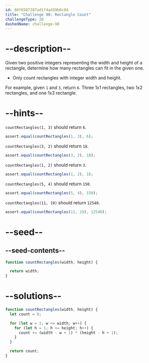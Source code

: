 ```yaml
---
id: 68f6587287ad1f4ad39b0c84
title: "Challenge 98: Rectangle Count"
challengeType: 28
dashedName: challenge-98
---
```


# --description--

Given two positive integers representing the width and height of a rectangle, determine how many rectangles can fit in the given one.

- Only count rectangles with integer width and height.

For example, given `1` and `3`, return `6`. Three 1x1 rectangles, two 1x2 rectangles, and one 1x3 rectangle.

# --hints--

`countRectangles(1, 3)` should return `6`.

```js
assert.equal(countRectangles(1, 3), 6);
```

`countRectangles(3, 2)` should return `18`.

```js
assert.equal(countRectangles(3, 2), 18);
```

`countRectangles(1, 2)` should return `3`.

```js
assert.equal(countRectangles(1, 2), 3);
```

`countRectangles(5, 4)` should return `150`.

```js
assert.equal(countRectangles(5, 4), 150);
```

`countRectangles(11, 19)` should return `12540`.

```js
assert.equal(countRectangles(11, 19), 12540);
```

# --seed--

## --seed-contents--

```js
function countRectangles(width, height) {

  return width;
}
```

# --solutions--

```js
function countRectangles(width, height) {
  let count = 0;

  for (let w = 1; w <= width; w++) {
    for (let h = 1; h <= height; h++) {
      count += (width - w + 1) * (height - h + 1);
    }
  }

  return count;
}
```
